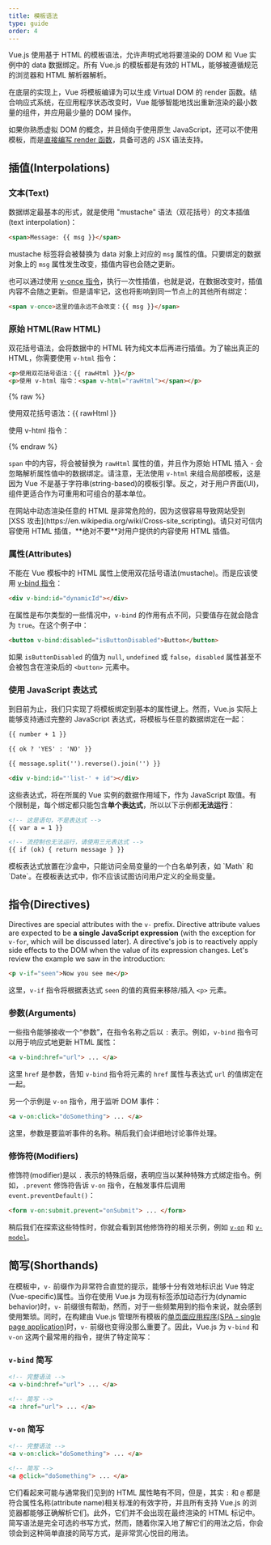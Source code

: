 ```yaml
---
title: 模板语法
type: guide
order: 4
---
```


Vue.js 使用基于 HTML 的模板语法，允许声明式地将要渲染的 DOM 和 Vue 实例中的 data 数据绑定。所有 Vue.js 的模板都是有效的 HTML，能够被遵循规范的浏览器和 HTML 解析器解析。

在底层的实现上，Vue 将模板编译为可以生成 Virtual DOM 的 render 函数。结合响应式系统，在应用程序状态改变时，Vue 能够智能地找出重新渲染的最小数量的组件，并应用最少量的 DOM 操作。

如果你熟悉虚拟 DOM 的概念，并且倾向于使用原生 JavaScript，还可以不使用模板，而是[直接编写 render 函数](render-function.html)，具备可选的 JSX 语法支持。

## 插值(Interpolations)

### 文本(Text)

数据绑定最基本的形式，就是使用 "mustache" 语法（双花括号）的文本插值(text interpolation)：

``` html
<span>Message: {{ msg }}</span>
```

mustache 标签将会被替换为 data 对象上对应的 `msg` 属性的值。只要绑定的数据对象上的 `msg` 属性发生改变，插值内容也会随之更新。

也可以通过使用 [v-once 指令](../api/#v-once)，执行一次性插值，也就是说，在数据改变时，插值内容不会随之更新。但是请牢记，这也将影响到同一节点上的其他所有绑定：

``` html
<span v-once>这里的值永远不会改变：{{ msg }}</span>
```

### 原始 HTML(Raw HTML)

双花括号语法，会将数据中的 HTML 转为纯文本后再进行插值。为了输出真正的 HTML，你需要使用 `v-html` 指令：

``` html
<p>使用双花括号语法：{{ rawHtml }}</p>
<p>使用 v-html 指令：<span v-html="rawHtml"></span></p>
```

{% raw %}
<div id="example1" class="demo">
  <p>使用双花括号语法：{{ rawHtml }}</p>
  <p>使用 v-html 指令：<span v-html="rawHtml"></span></p>
</div>
<script>
new Vue({
  el: '#example1',
  data: function () {
    return {
      rawHtml: '<span style="color: red">This should be red.</span>'
    }
  }
})
</script>
{% endraw %}

`span` 中的内容，将会被替换为 `rawHtml` 属性的值，并且作为原始 HTML 插入 - 会忽略解析属性值中的数据绑定。请注意，无法使用 `v-html` 来组合局部模板，这是因为 Vue 不是基于字符串(string-based)的模板引擎。反之，对于用户界面(UI)，组件更适合作为可重用和可组合的基本单位。

<p class="tip">在网站中动态渲染任意的 HTML 是非常危险的，因为这很容易导致网站受到 [XSS 攻击](https://en.wikipedia.org/wiki/Cross-site_scripting)。请只对可信内容使用 HTML 插值，**绝对不要**对用户提供的内容使用 HTML 插值。</p>

### 属性(Attributes)

不能在 Vue 模板中的 HTML 属性上使用双花括号语法(mustache)。而是应该使用 [v-bind 指令](../api/#v-bind)：

``` html
<div v-bind:id="dynamicId"></div>
```

在属性是布尔类型的一些情况中，`v-bind` 的作用有点不同，只要值存在就会隐含为 `true`。在这个例子中：

``` html
<button v-bind:disabled="isButtonDisabled">Button</button>
```

如果 `isButtonDisabled` 的值为 `null`, `undefined` 或 `false`，`disabled` 属性甚至不会被包含在渲染后的 `<button>` 元素中。

### 使用 JavaScript 表达式

到目前为止，我们只实现了将模板绑定到基本的属性键上。然而，Vue.js 实际上能够支持通过完整的 JavaScript 表达式，将模板与任意的数据绑定在一起：

``` html
{{ number + 1 }}

{{ ok ? 'YES' : 'NO' }}

{{ message.split('').reverse().join('') }}

<div v-bind:id="'list-' + id"></div>
```

这些表达式，将在所属的 Vue 实例的数据作用域下，作为 JavaScript 取值。有个限制是，每个绑定都只能包含**单个表达式**，所以以下示例都**无法运行**：

``` html
<!-- 这是语句，不是表达式 -->
{{ var a = 1 }}

<!-- 流控制也无法运行，请使用三元表达式 -->
{{ if (ok) { return message } }}
```

<p class="tip">模板表达式放置在沙盒中，只能访问全局变量的一个白名单列表，如 `Math` 和 `Date`。在模板表达式中，你不应该试图访问用户定义的全局变量。</p>

## 指令(Directives)

Directives are special attributes with the `v-` prefix. Directive attribute values are expected to be **a single JavaScript expression** (with the exception for `v-for`, which will be discussed later). A directive's job is to reactively apply side effects to the DOM when the value of its expression changes. Let's review the example we saw in the introduction:

``` html
<p v-if="seen">Now you see me</p>
```

这里，`v-if` 指令将根据表达式 `seen` 的值的真假来移除/插入 `<p>` 元素。

### 参数(Arguments)

一些指令能够接收一个“参数”，在指令名称之后以 `:` 表示。例如，`v-bind` 指令可以用于响应式地更新 HTML 属性：

``` html
<a v-bind:href="url"> ... </a>
```

这里 `href` 是参数，告知 `v-bind` 指令将元素的 `href` 属性与表达式 `url` 的值绑定在一起。

另一个示例是 `v-on` 指令，用于监听 DOM 事件：

``` html
<a v-on:click="doSomething"> ... </a>
```

这里，参数是要监听事件的名称。稍后我们会详细地讨论事件处理。

### 修饰符(Modifiers)

修饰符(modifier)是以 `.` 表示的特殊后缀，表明应当以某种特殊方式绑定指令。例如，`.prevent` 修饰符告诉 `v-on` 指令，在触发事件后调用 `event.preventDefault()`：

``` html
<form v-on:submit.prevent="onSubmit"> ... </form>
```

稍后我们在探索这些特性时，你就会看到其他修饰符的相关示例，例如 [`v-on`](events.html#Event-Modifiers) 和 [`v-model`](forms.html#Modifiers)。

## 简写(Shorthands)

在模板中，`v-` 前缀作为非常符合直觉的提示，能够十分有效地标识出 Vue 特定(Vue-specific)属性。当你在使用 Vue.js 为现有标签添加动态行为(dynamic behavior)时，`v-` 前缀很有帮助，然而，对于一些频繁用到的指令来说，就会感到使用繁琐。同时，在构建由 Vue.js 管理所有模板的[单页面应用程序(SPA - single page application)](https://en.wikipedia.org/wiki/Single-page_application)时，`v-` 前缀也变得没那么重要了。因此，Vue.js 为 `v-bind` 和 `v-on` 这两个最常用的指令，提供了特定简写：

### `v-bind` 简写

``` html
<!-- 完整语法 -->
<a v-bind:href="url"> ... </a>

<!-- 简写 -->
<a :href="url"> ... </a>
```

### `v-on` 简写

``` html
<!-- 完整语法 -->
<a v-on:click="doSomething"> ... </a>

<!-- 简写 -->
<a @click="doSomething"> ... </a>
```

它们看起来可能与通常我们见到的 HTML 属性略有不同，但是，其实 `:` 和 `@` 都是符合属性名称(attribute name)相关标准的有效字符，并且所有支持 Vue.js 的浏览器都能够正确解析它们。此外，它们并不会出现在最终渲染的 HTML 标记中。简写语法是完全可选的书写方式，然而，随着你深入地了解它们的用法之后，你会领会到这种简单直接的简写方式，是非常赏心悦目的用法。
